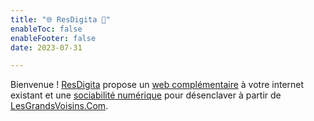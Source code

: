 ```yaml
---
title: "🌐 ResDigita 🗼"
enableToc: false
enableFooter: false
date: 2023-07-31

---
```


Bienvenue !
 [ResDigita](https://www.resdigita.com) propose un [web complémentaire](/notes/web) à votre internet existant et une [sociabilité numérique](/notes/sociabilitenumerique) pour désenclaver à partir de [LesGrandsVoisins.Com](/notes/lesgrandsvoisinscom).






